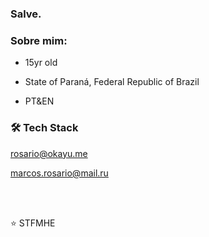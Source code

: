 ### Salve.
 
<h3> Sobre mim: </h3>

- 15yr old

- State of Paraná, Federal Republic of Brazil

- PT&EN

<h3>🛠 Tech Stack</h3>

<p2> rosario@okayu.me <p2>

<p2> marcos.rosario@mail.ru <p2>

<br>



</br>

⭐️ STFMHE
